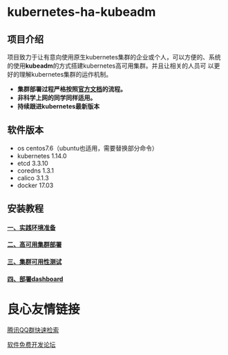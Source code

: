 # kubernetes-ha-kubeadm

## 项目介绍
项目致力于让有意向使用原生kubernetes集群的企业或个人，可以方便的、系统的使用**kubeadm**的方式搭建kubernetes高可用集群。并且让相关的人员可
以更好的理解kubernetes集群的运作机制。
- **集群部署过程严格按照[官方文档][6]的流程。**
- **非科学上网的同学同样适用。**
- **持续跟进kubernetes最新版本**

## 软件版本
- os centos7.6（ubuntu也适用，需要替换部分命令）
- kubernetes 1.14.0
- etcd 3.3.10
- coredns 1.3.1
- calico 3.1.3
- docker 17.03

## 安装教程
#### [一、实践环境准备][1]
#### [二、高可用集群部署][2]
#### [三、集群可用性测试][3]
#### [四、部署dashboard][4]

[1]:http://u.720life.cn/g/2e71d0f0a5c601172267ba20d3a43c6e86a1533f2885faf8eecd18d432eea7b8af4f80a84b0c9e5133ce88412e14948e713a12db35da7495d3a7638425ff2dd70045c120929ade5a4741096187cce0e7 
[2]:http://u.720life.cn/g/2e71d0f0a5c601172267ba20d3a43c6e86a1533f2885faf8eecd18d432eea7b8af4f80a84b0c9e5133ce88412e14948e40f95ce66bb7b9c5d6a3d6580ac077745aa85bfd34b5ad0828057f0370aa64fc 
[3]:http://u.720life.cn/g/2e71d0f0a5c601172267ba20d3a43c6e86a1533f2885faf8eecd18d432eea7b8af4f80a84b0c9e5133ce88412e14948e40f95ce66bb7b9c5d6a3d6580ac077740f0412be7e168b041e5e7caa52c70ca8 
[4]:http://u.720life.cn/g/2e71d0f0a5c601172267ba20d3a43c6e86a1533f2885faf8eecd18d432eea7b8af4f80a84b0c9e5133ce88412e14948e40f95ce66bb7b9c5d6a3d6580ac077744c9da3578f28885fb2ad9b374b430439 
[6]:http://u.720life.cn/g/a71d35e8f2866b1c793c4c27d2959365d7377671b5694ea776232fb5a1c2180db920dbfaffbc3047f272a4058145302fa9180a48b64a4b1fcbd21db2da4e2abe 



 # 良心友情链接

[腾讯QQ群快速检索](http://u.720life.cn/s/8cf73f7c)

[软件免费开发论坛](http://u.720life.cn/s/bbb01dc0)